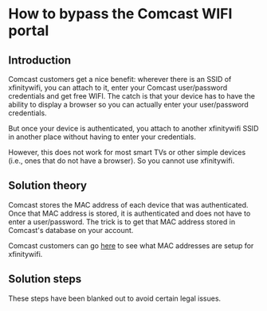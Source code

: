# How to bypass the Comcast WIFI portal

## Introduction
Comcast customers get a nice benefit: wherever there is an SSID of xfinitywifi, you can attach to it,
enter your Comcast user/password credentials and get free WIFI.  The catch is that your device has to
have the ability to display a browser so you can actually enter your user/password credentials.

But once your device is authenticated, you attach to another xfinitywifi SSID in another place without
having to enter your credentials.

However, this does not work for most smart TVs or other simple devices (i.e., ones that do not have a
browser).  So you cannot use xfinitywifi.

## Solution theory
Comcast stores the MAC address of each device that was authenticated.  Once that MAC address is stored,
it is authenticated and does not have to enter a user/password.  The trick is to get that MAC address
stored in Comcast's database on your account.

Comcast customers can go [here] to see what MAC addresses are setup for xfinitywifi.

[here]: https://customer.xfinity.com/#/settings/security/hotspot-devices

## Solution steps
These steps have been blanked out to avoid certain legal issues.
